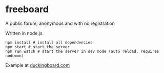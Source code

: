 
# freeboard

A public forum, anonymous and with no registration

Written in node.js

```
npm install # install all dependencies
npm start # start the server
npm run watch # start the server in dev mode (auto reload, requires nodemon)
```

Example at [duckingboard.com](http://duckingboard.com)
